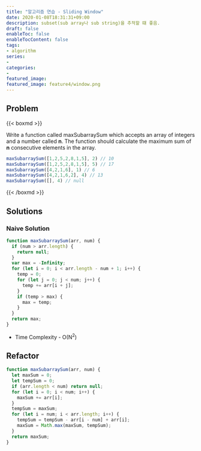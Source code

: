 ```yaml
---
title: "알고리즘 연습 - Sliding Window"
date: 2020-01-08T18:31:31+09:00
description: subset(sub array나 sub string)을 추적할 떄 좋음.
draft: false
enableToc: false
enableTocContent: false
tags:
- algorithm
series:
-
categories:
-
featured_image:
featured_image: feature4/window.png
---
```


## Problem

{{< boxmd >}}

Write a function called maxSubarraySum which accepts an array of integers and a number called **n**. The function should calculate the maximum sum of **n** consecutive elements in the array.

```javascript
maxSubarraySum([1,2,5,2,8,1,5], 2) // 10
maxSubarraySum([1,2,5,2,8,1,5], 5) // 17
maxSubarraySum([4,2,1,6], 1) // 6
maxSubarraySum([4,2,1,6,2], 4) // 13
maxSubarraySum([], 4) // null
```

{{< /boxmd >}}

## Solutions

### Naive Solution

```javascript
function maxSubarraySum(arr, num) {
  if (num > arr.length) {
    return null;
  }
  var max = -Infinity;
  for (let i = 0; i < arr.length - num + 1; i++) {
    temp = 0;
    for (let j = 0; j < num; j++) {
      temp += arr[i + j];
    }
    if (temp > max) {
      max = temp;
    }
  }
  return max;
}
```

- Time Complexity - O(N<sup>2</sup>)

## Refactor

```javascript
function maxSubarraySum(arr, num) {
  let maxSum = 0;
  let tempSum = 0;
  if (arr.length < num) return null;
  for (let i = 0; i < num; i++) {
    maxSum += arr[i];
  }
  tempSum = maxSum;
  for (let i = num; i < arr.length; i++) {
    tempSum = tempSum - arr[i - num] + arr[i];
    maxSum = Math.max(maxSum, tempSum);
  }
  return maxSum;
}
```
